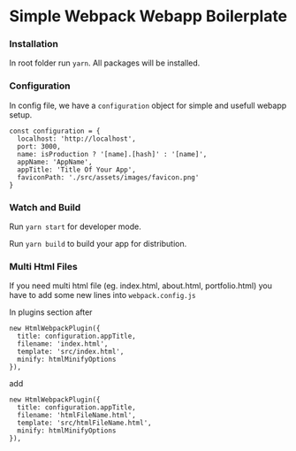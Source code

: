 # Simple Webpack Webapp Boilerplate


### Installation

In root folder run `yarn`. All packages will be installed.

### Configuration

In config file, we have a `configuration` object for simple and usefull webapp setup.

```
const configuration = {
  localhost: 'http://localhost',
  port: 3000,
  name: isProduction ? '[name].[hash]' : '[name]',
  appName: 'AppName',
  appTitle: 'Title Of Your App',
  faviconPath: './src/assets/images/favicon.png'
}
```

### Watch and Build

Run `yarn start` for developer mode.

Run `yarn build` to build your app for distribution.

### Multi Html Files

If you need multi html file (eg. index.html, about.html, portfolio.html) you have to add some new lines into `webpack.config.js`

In plugins section after
```
new HtmlWebpackPlugin({
  title: configuration.appTitle,
  filename: 'index.html',
  template: 'src/index.html',
  minify: htmlMinifyOptions
}),
```
add

```
new HtmlWebpackPlugin({
  title: configuration.appTitle,
  filename: 'htmlFileName.html',
  template: 'src/htmlFileName.html',
  minify: htmlMinifyOptions
}),
```
